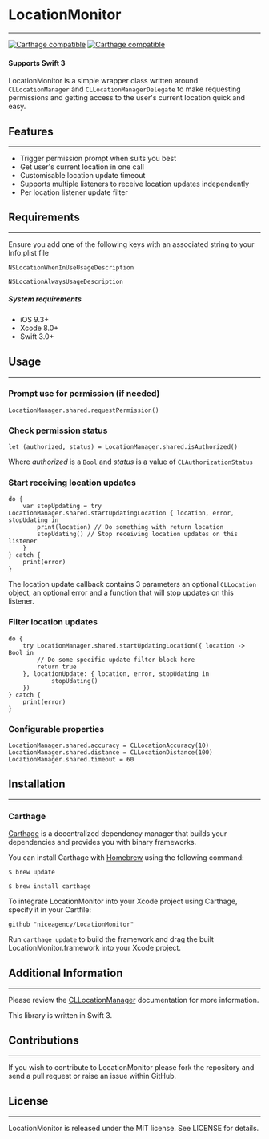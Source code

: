 # LocationMonitor
___

[![Carthage compatible](https://img.shields.io/badge/Carthage-compatible-4BC51D.svg?style=flat)](https://github.com/niceagency/LocationMonitor) [![Carthage compatible](https://img.shields.io/badge/twitter-%40niceagency-blue.svg)](https://twitter.com/niceagency)

#### Supports Swift 3

LocationMonitor is a simple wrapper class written around `CLLocationManager` and `CLLocationManagerDelegate` to make requesting permissions and getting access to the user's current location quick and easy.

## Features
___

* Trigger permission prompt when suits you best
* Get user's current location in one call
* Customisable location update timeout
* Supports multiple listeners to receive location updates independently
* Per location listener update filter

## Requirements
___

Ensure you add one of the following keys with an associated string to your Info.plist file

`NSLocationWhenInUseUsageDescription`

`NSLocationAlwaysUsageDescription`

##### System requirements

+ iOS 9.3+ 
+ Xcode 8.0+
+ Swift 3.0+

## Usage
___

### Prompt use for permission (if needed)

`LocationManager.shared.requestPermission()`

### Check permission status

`let (authorized, status) = LocationManager.shared.isAuthorized()`

Where *authorized* is a `Bool` and *status* is a value of `CLAuthorizationStatus`

### Start receiving location updates

```
do {
	var stopUpdating = try LocationManager.shared.startUpdatingLocation { location, error, stopUdating in
	    print(location) // Do something with return location
	    stopUdating() // Stop receiving location updates on this listener
	}  
} catch {
    print(error)
}
```

The location update callback contains 3 parameters an optional `CLLocation` object, an optional error and a function that will stop updates on this listener.

### Filter location updates

```
do {   
    try LocationManager.shared.startUpdatingLocation({ location -> Bool in
        // Do some specific update filter block here
        return true
    }, locationUpdate: { location, error, stopUdating in
            stopUdating()
    })
} catch {
    print(error)
}
```

### Configurable properties

```
LocationManager.shared.accuracy = CLLocationAccuracy(10)
LocationManager.shared.distance = CLLocationDistance(100)
LocationManager.shared.timeout = 60
```

## Installation
___

### Carthage

[Carthage](https://github.com/Carthage/Carthage) is a decentralized dependency manager that builds your dependencies and provides you with binary frameworks.

You can install Carthage with [Homebrew](http://brew.sh/) using the following command:

`$ brew update`

`$ brew install carthage`

To integrate LocationMonitor into your Xcode project using Carthage, specify it in your Cartfile:

`github "niceagency/LocationMonitor"`

Run `carthage update` to build the framework and drag the built LocationMonitor.framework into your Xcode project.

## Additional Information
___

Please review the [CLLocationManager](https://developer.apple.com/library/ios/documentation/CoreLocation/Reference/CLLocationManager_Class/) documentation for more information.

This library is written in Swift 3.

## Contributions
___

If you wish to contribute to LocationMonitor please fork the repository and send a pull request or raise an issue within GitHub.

## License
___

LocationMonitor is released under the MIT license. See LICENSE for details.
